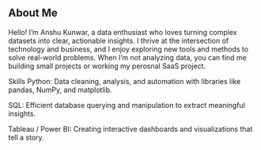 ## About Me

Hello! I’m Anshu Kunwar, a data enthusiast who loves turning complex datasets into clear, actionable insights. I thrive at the intersection of technology and business, and I enjoy exploring new tools and methods to solve real-world problems. When I’m not analyzing data, you can find me building small projects or working my perosnal SaaS project.

Skills
Python: Data cleaning, analysis, and automation with libraries like pandas, NumPy, and matplotlib.

SQL: Efficient database querying and manipulation to extract meaningful insights.

Tableau / Power BI: Creating interactive dashboards and visualizations that tell a story.
